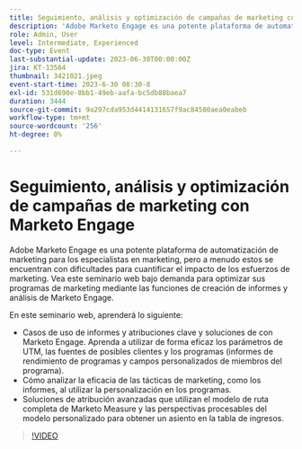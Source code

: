 ```yaml
---
title: Seguimiento, análisis y optimización de campañas de marketing con Marketo Engage
description: 'Adobe Marketo Engage es una potente plataforma de automatización de marketing para los especialistas en marketing, pero a menudo estos se encuentran con dificultades para cuantificar el impacto de los esfuerzos de marketing. Vea este seminario web bajo demanda para optimizar sus programas de marketing mediante las funciones de creación de informes y análisis de Marketo Engage. En este seminario web, aprenderá: Casos de uso de creación de informes y atribución clave y soluciones con Marketo Engage. Aprenda a utilizar de forma eficaz los parámetros de UTM, las fuentes de posibles clientes y los programas (informes de rendimiento de programas y campos personalizados de miembros del programa).  Cómo analizar la eficacia de las tácticas de marketing, como los informes, al utilizar la personalización en los programas.   Soluciones de atribución avanzadas que utilizan el modelo de ruta completa de Marketo Measure y las perspectivas procesables del modelo personalizado para obtener un asiento en la tabla de ingresos.'
role: Admin, User
level: Intermediate, Experienced
doc-type: Event
last-substantial-update: 2023-06-30T00:00:00Z
jira: KT-13564
thumbnail: 3421021.jpeg
event-start-time: 2023-6-30 08:30-8
exl-id: 531d690e-8bb1-49eb-aafa-bc5db88baea7
duration: 3444
source-git-commit: 9a297cda953d4414131657f9ac84580aea0eabeb
workflow-type: tm+mt
source-wordcount: '256'
ht-degree: 0%

---
```


# Seguimiento, análisis y optimización de campañas de marketing con Marketo Engage

Adobe Marketo Engage es una potente plataforma de automatización de marketing para los especialistas en marketing, pero a menudo estos se encuentran con dificultades para cuantificar el impacto de los esfuerzos de marketing. Vea este seminario web bajo demanda para optimizar sus programas de marketing mediante las funciones de creación de informes y análisis de Marketo Engage.

En este seminario web, aprenderá lo siguiente:

* Casos de uso de informes y atribuciones clave y soluciones de con Marketo Engage. Aprenda a utilizar de forma eficaz los parámetros de UTM, las fuentes de posibles clientes y los programas (informes de rendimiento de programas y campos personalizados de miembros del programa).
* Cómo analizar la eficacia de las tácticas de marketing, como los informes, al utilizar la personalización en los programas.
* Soluciones de atribución avanzadas que utilizan el modelo de ruta completa de Marketo Measure y las perspectivas procesables del modelo personalizado para obtener un asiento en la tabla de ingresos.

>[!VIDEO](https://video.tv.adobe.com/v/3421021/?learn=on)
